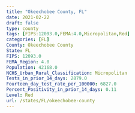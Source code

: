 ```yaml
---
title: "Okeechobee County, FL"
date: 2021-02-22
draft: false
type: county
tags: [FIPS:12093.0,FEMA:4.0,Micropolitan,Red]
categories: [FL]
County: Okeechobee County
State: FL
FIPS: 12093.0
FEMA_Region: 4.0
Population: 42168.0
NCHS_Urban_Rural_Classification: Micropolitan
Tests_in_prior_14_days: 2879.0
Fourteen_day_test_rate_per_100000: 6827.0
Percent_Positivity_in_prior_14_days: 0.11
Level: Red
url: /states/FL/okeechobee-county
---
```



